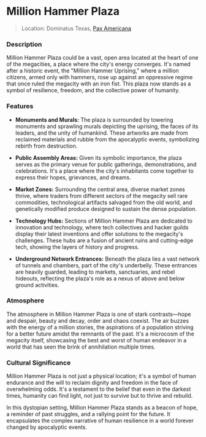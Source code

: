 # Million Hammer Plaza

> Location: Dominatus Texas, [Pax Americana](🌎PaxAmericana.md)

### Description

Million Hammer Plaza could be a vast, open area located at the heart of one of the megacities, a place where the city's energy converges. It's named after a historic event, the "Million Hammer Uprising," where a million citizens, armed only with hammers, rose up against an oppressive regime that once ruled the megacity with an iron fist. This plaza now stands as a symbol of resilience, freedom, and the collective power of humanity.

### Features

- **Monuments and Murals:** The plaza is surrounded by towering monuments and sprawling murals depicting the uprising, the faces of its leaders, and the unity of humankind. These artworks are made from reclaimed materials and rubble from the apocalyptic events, symbolizing rebirth from destruction.
    
- **Public Assembly Areas:** Given its symbolic importance, the plaza serves as the primary venue for public gatherings, demonstrations, and celebrations. It's a place where the city's inhabitants come together to express their hopes, grievances, and dreams.
    
- **Market Zones:** Surrounding the central area, diverse market zones thrive, where traders from different sectors of the megacity sell rare commodities, technological artifacts salvaged from the old world, and genetically modified produce designed to sustain the dense population.
    
- **Technology Hubs:** Sections of Million Hammer Plaza are dedicated to innovation and technology, where tech collectives and hacker guilds display their latest inventions and offer solutions to the megacity's challenges. These hubs are a fusion of ancient ruins and cutting-edge tech, showing the layers of history and progress.
    
- **Underground Network Entrances:** Beneath the plaza lies a vast network of tunnels and chambers, part of the city's underbelly. These entrances are heavily guarded, leading to markets, sanctuaries, and rebel hideouts, reflecting the plaza's role as a nexus of above and below ground activities.
    

### Atmosphere

The atmosphere in Million Hammer Plaza is one of stark contrasts—hope and despair, beauty and decay, order and chaos coexist. The air buzzes with the energy of a million stories, the aspirations of a population striving for a better future amidst the remnants of the past. It's a microcosm of the megacity itself, showcasing the best and worst of human endeavor in a world that has seen the brink of annihilation multiple times.

### Cultural Significance

Million Hammer Plaza is not just a physical location; it's a symbol of human endurance and the will to reclaim dignity and freedom in the face of overwhelming odds. It's a testament to the belief that even in the darkest times, humanity can find light, not just to survive but to thrive and rebuild.

In this dystopian setting, Million Hammer Plaza stands as a beacon of hope, a reminder of past struggles, and a rallying point for the future. It encapsulates the complex narrative of human resilience in a world forever changed by apocalyptic events.